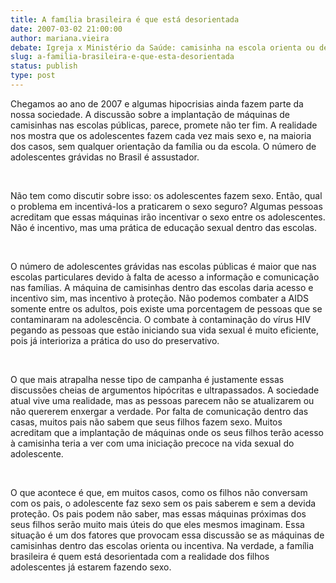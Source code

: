 ```yaml
---
title: A família brasileira é que está desorientada
date: 2007-03-02 21:00:00
author: mariana.vieira
debate: Igreja x Ministério da Saúde: camisinha na escola orienta ou desorienta?
slug: a-familia-brasileira-e-que-esta-desorientada
status: publish 
type: post
---
```


Chegamos ao ano de 2007 e algumas hipocrisias ainda fazem parte da nossa sociedade. A discussão sobre a implantação de máquinas de camisinhas nas escolas públicas, parece, promete não ter fim. A realidade nos mostra que os adolescentes fazem cada vez mais sexo e, na maioria dos casos, sem qualquer orientação da família ou da escola. O número de adolescentes grávidas no Brasil é assustador.


 


Não tem como discutir sobre isso: os adolescentes fazem sexo. Então, qual o problema em incentivá-los a praticarem o sexo seguro? Algumas pessoas acreditam que essas máquinas irão incentivar o sexo entre os adolescentes. Não é incentivo, mas uma prática de educação sexual dentro das escolas.


 


O número de adolescentes grávidas nas escolas públicas é maior que nas escolas particulares devido à falta de acesso a informação e comunicação nas famílias. A máquina de camisinhas dentro das escolas daria acesso e incentivo sim, mas incentivo à proteção. Não podemos combater a AIDS somente entre os adultos, pois existe uma porcentagem de pessoas que se contaminaram na adolescência. O combate à contaminação do vírus HIV pegando as pessoas que estão iniciando sua vida sexual é muito eficiente, pois já interioriza a prática do uso do preservativo. 


 


O que mais atrapalha nesse tipo de campanha é justamente essas discussões cheias de argumentos hipócritas e ultrapassados. A sociedade atual vive uma realidade, mas as pessoas parecem não se atualizarem ou não quererem enxergar a verdade. Por falta de comunicação dentro das casas, muitos pais não sabem que seus filhos fazem sexo. Muitos acreditam que a implantação de máquinas onde os seus filhos terão acesso à camisinha teria a ver com uma iniciação precoce na vida sexual do adolescente.


 


O que acontece é que, em muitos casos, como os filhos não conversam com os pais, o adolescente faz sexo sem os pais saberem e sem a devida proteção. Os pais podem não saber, mas essas máquinas próximas dos seus filhos serão muito mais úteis do que eles mesmos imaginam. Essa situação é um dos fatores que provocam essa discussão se as máquinas de camisinhas dentro das escolas orienta ou incentiva. Na verdade, a família brasileira é quem está desorientada com a realidade dos filhos adolescentes já estarem fazendo sexo.


